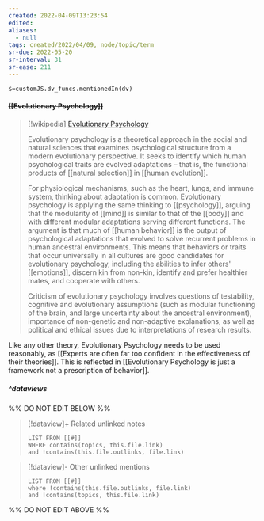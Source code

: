 ```yaml
---
created: 2022-04-09T13:23:54 
edited: 
aliases:
  - null
tags: created/2022/04/09, node/topic/term
sr-due: 2022-05-20
sr-interval: 31
sr-ease: 211
---
```

`$=customJS.dv_funcs.mentionedIn(dv)`

#### <s class="topic-title">[[Evolutionary Psychology]]</s>

> [!wikipedia] [Evolutionary Psychology](https://en.wikipedia.org/wiki/Evolutionary%20psychology)
> 
> Evolutionary psychology is a theoretical approach in the social and natural sciences that examines psychological structure from a modern evolutionary perspective. It seeks to identify which human psychological traits are evolved adaptations – that is, the functional products of [[natural selection]] in [[human evolution]]. 
> 
> For physiological mechanisms, such as the heart, lungs, and immune system, thinking about adaptation is common. 
> Evolutionary psychology is applying the same thinking to [[psychology]], arguing that the modularity of [[mind]] is similar to that of the [[body]] and with different modular adaptations serving different functions. 
> The argument is that much of [[human behavior]] is the output of psychological adaptations that evolved to solve recurrent problems in human ancestral environments.
> This means that behaviors or traits that occur universally in all cultures are good candidates for evolutionary psychology,
> including the abilities to infer others' [[emotions]], discern kin from non-kin, identify and prefer healthier mates, and cooperate with others.
> 
> Criticism of evolutionary psychology involves questions of testability, cognitive and evolutionary assumptions (such as modular functioning of the brain, and large uncertainty about the ancestral environment), importance of non-genetic and non-adaptive explanations, as well as political and ethical issues due to interpretations of research results.
>

Like any other theory, Evolutionary Psychology needs to be used reasonably, 
as [[Experts are often far too confident in the effectiveness of their theories]].
This is reflected 
in [[Evolutionary Psychology is just a framework not a prescription of behavior]].


##### ^dataviews

%% DO NOT EDIT BELOW %%
> [!dataview]+ Related unlinked notes
> ```dataview
> LIST FROM [[#]]
> WHERE contains(topics, this.file.link)
> and !contains(this.file.outlinks, file.link)
> ```
 
> [!dataview]- Other unlinked mentions
> ```dataview
> LIST FROM [[#]]
> where !contains(this.file.outlinks, file.link)
> and !contains(topics, this.file.link)
> ```

%% DO NOT EDIT ABOVE %%

